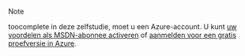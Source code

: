 > [!NOTE]
> toocomplete in deze zelfstudie, moet u een Azure-account. U kunt <a href="http://www.windowsazure.com/pricing/member-offers/msdn-benefits-details/" target="_blank">uw voordelen als MSDN-abonnee activeren</a> of <a href="http://www.windowsazure.com/pricing/free-trial/" target="_blank">aanmelden voor een gratis proefversie in Azure</a>.
> 
> 


